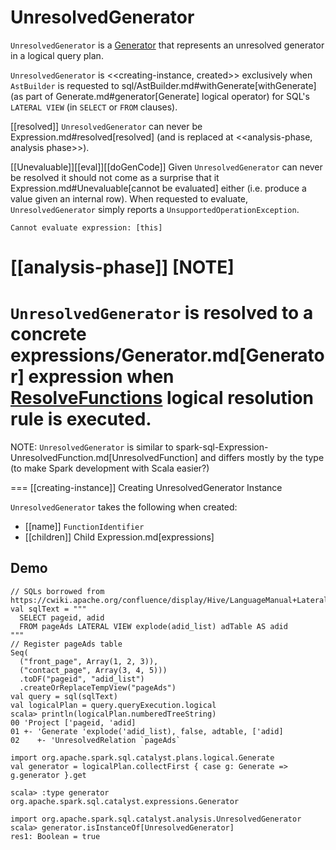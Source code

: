 # UnresolvedGenerator

`UnresolvedGenerator` is a [Generator](Generator.md) that represents an unresolved generator in a logical query plan.

`UnresolvedGenerator` is <<creating-instance, created>> exclusively when `AstBuilder` is requested to sql/AstBuilder.md#withGenerate[withGenerate] (as part of Generate.md#generator[Generate] logical operator) for SQL's `LATERAL VIEW` (in `SELECT` or `FROM` clauses).

[[resolved]]
`UnresolvedGenerator` can never be Expression.md#resolved[resolved] (and is replaced at <<analysis-phase, analysis phase>>).

[[Unevaluable]][[eval]][[doGenCode]]
Given `UnresolvedGenerator` can never be resolved it should not come as a surprise that it Expression.md#Unevaluable[cannot be evaluated] either (i.e. produce a value given an internal row). When requested to evaluate, `UnresolvedGenerator` simply reports a `UnsupportedOperationException`.

```
Cannot evaluate expression: [this]
```

[[analysis-phase]]
[NOTE]
====
`UnresolvedGenerator` is resolved to a concrete expressions/Generator.md[Generator] expression when [ResolveFunctions](../logical-analysis-rules/ResolveFunctions.md) logical resolution rule is executed.
====

NOTE: `UnresolvedGenerator` is similar to spark-sql-Expression-UnresolvedFunction.md[UnresolvedFunction] and differs mostly by the type (to make Spark development with Scala easier?)

=== [[creating-instance]] Creating UnresolvedGenerator Instance

`UnresolvedGenerator` takes the following when created:

* [[name]] `FunctionIdentifier`
* [[children]] Child Expression.md[expressions]

## Demo

```text
// SQLs borrowed from https://cwiki.apache.org/confluence/display/Hive/LanguageManual+LateralView
val sqlText = """
  SELECT pageid, adid
  FROM pageAds LATERAL VIEW explode(adid_list) adTable AS adid
"""
// Register pageAds table
Seq(
  ("front_page", Array(1, 2, 3)),
  ("contact_page", Array(3, 4, 5)))
  .toDF("pageid", "adid_list")
  .createOrReplaceTempView("pageAds")
val query = sql(sqlText)
val logicalPlan = query.queryExecution.logical
scala> println(logicalPlan.numberedTreeString)
00 'Project ['pageid, 'adid]
01 +- 'Generate 'explode('adid_list), false, adtable, ['adid]
02    +- 'UnresolvedRelation `pageAds`

import org.apache.spark.sql.catalyst.plans.logical.Generate
val generator = logicalPlan.collectFirst { case g: Generate => g.generator }.get

scala> :type generator
org.apache.spark.sql.catalyst.expressions.Generator

import org.apache.spark.sql.catalyst.analysis.UnresolvedGenerator
scala> generator.isInstanceOf[UnresolvedGenerator]
res1: Boolean = true
```
